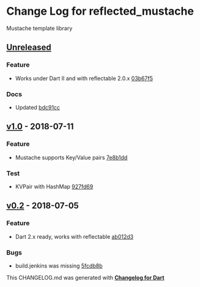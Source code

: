 # Change Log for reflected_mustache
Mustache template library

## [Unreleased](http://github.com/mikemitterer/reflected_mustache/compare/v1.0...HEAD)

### Feature
* Works under Dart II and with reflectable 2.0.x [03b67f5](https://github.com/mikemitterer/reflected_mustache/commit/03b67f5b9c0b074093e3239bcad089902b42f7a2)

### Docs
* Updated [bdc91cc](https://github.com/mikemitterer/reflected_mustache/commit/bdc91ccbbe5fc3806a466e652fa3002f7e78fd9d)

## [v1.0](http://github.com/mikemitterer/reflected_mustache/compare/v0.2...v1.0) - 2018-07-11

### Feature
* Mustache supports Key/Value pairs [7e8b1dd](https://github.com/mikemitterer/reflected_mustache/commit/7e8b1ddb3438ad3a8ed5b6c2b7ba28c1fd29e06d)

### Test
* KVPair with HashMap [927fd69](https://github.com/mikemitterer/reflected_mustache/commit/927fd690cdf2730ac3d2a1c491438e1cac7a0a25)

## [v0.2](http://github.com/mikemitterer/reflected_mustache/compare/v0.2) - 2018-07-05

### Feature
* Dart 2.x ready, works with reflectable [ab012d3](https://github.com/mikemitterer/reflected_mustache/commit/ab012d395a9f22cfe0477d711765955c9d37277d)

### Bugs
* build.jenkins was missing [5fcdb8b](https://github.com/mikemitterer/reflected_mustache/commit/5fcdb8b728168e04937df2f0e74addb113f5576b)


This CHANGELOG.md was generated with [**Changelog for Dart**](https://pub.dartlang.org/packages/changelog)
